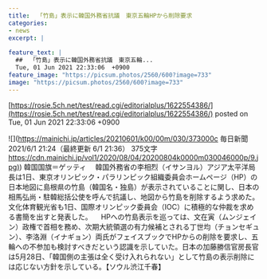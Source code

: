 ```yaml
---
title:  「竹島」表示に韓国外務省抗議　東京五輪HPから削除要求  
categories:
- news
excerpt: |
  
feature_text: |
  ##  「竹島」表示に韓国外務省抗議　東京五輪...
  Tue, 01 Jun 2021 22:33:06  +0900
feature_image: "https://picsum.photos/2560/600?image=733"
image: "https://picsum.photos/2560/600?image=733"
---
```


[https://rosie.5ch.net/test/read.cgi/editorialplus/1622554386/](https://rosie.5ch.net/test/read.cgi/editorialplus/1622554386/)
posted on Tue, 01 Jun 2021 22:33:06  +0900

<!--more-->

![](https://mainichi.jp/articles/20210601/k00/00m/030/373000c 毎日新聞 2021/6/1 21:24（最終更新 6/1 21:36） 375文字 [https://cdn.mainichi.jp/vol1/2020/08/04/20200804k0000m030046000p/9.jpg)](https://cdn.mainichi.jp/vol1/2020/08/04/20200804k0000m030046000p/9.jpg)) 韓国国旗＝ゲッティ 　韓国外務省の李相烈（イサンヨル）アジア太平洋局長は1日、東京オリンピック・パラリンピック組織委員会ホームページ（HP）の日本地図に島根県の竹島（韓国名・独島）が表示されていることに関し、日本の相馬弘尚・駐韓総括公使を呼んで抗議し、地図から竹島を削除するよう求めた。文化体育観光省も1日、国際オリンピック委員会（IOC）に積極的な仲裁を求める書簡を出すと発表した。 　HPへの竹島表示を巡っては、文在寅（ムンジェイン）政権で首相を務め、次期大統領選の有力候補とされる丁世均（チョンセギュン）、李洛淵（イナギョン）両氏がフェイスブックでHPからの削除を要求し、五輪への不参加も検討すべきだという認識を示していた。日本の加藤勝信官房長官は5月28日、「韓国側の主張は全く受け入れられない」として竹島の表示削除には応じない方針を示している。【ソウル渋江千春】
